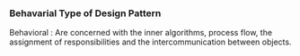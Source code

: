 
### Behavarial Type of Design Pattern
Behavioral : Are concerned with the inner algorithms, process flow, the assignment of responsibilities and the intercommunication between objects.

